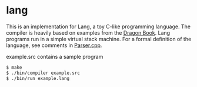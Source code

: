 lang
====

This is an implementation for Lang, a toy C-like programming language. The compiler is heavily based on examples from the [Dragon Book](http://dragonbook.stanford.edu/). Lang programs run in a simple virtual stack machine. For a formal definition of the language, see comments in [Parser.cpp](src/compiler/Parser.cpp).

example.src contains a sample program

```bash
$ make
$ ./bin/compiler example.src
$ ./bin/run example.lang
```
